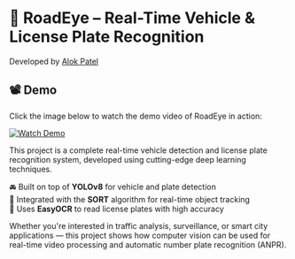# 🚗 RoadEye – Real-Time Vehicle & License Plate Recognition  
Developed by [Alok Patel](https://github.com/alok2608)




## 📽 Demo

Click the image below to watch the demo video of RoadEye  in action:

[![Watch Demo](media/demo-thumbnail.png)](https://raw.githubusercontent.com/alok2608/vehicle-license-plate-detection/main/demo.mp4)




This project is a complete real-time vehicle detection and license plate recognition system, developed using cutting-edge deep learning techniques.

🚘 Built on top of **YOLOv8** for vehicle and plate detection  
🔁 Integrated with the **SORT** algorithm for real-time object tracking  
🔡 Uses **EasyOCR** to read license plates with high accuracy

Whether you're interested in traffic analysis, surveillance, or smart city applications — this project shows how computer vision can be used for real-time video processing and automatic number plate recognition (ANPR).

